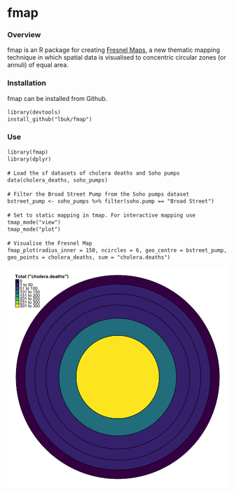 # fmap

### Overview

fmap is an R package for creating [Fresnel Maps](https://www.liamthomasbolton.com/portfolio/FresnelMap/), a new thematic mapping technique in which spatial data is visualised to concentric circular zones (or annuli) of equal area.

### Installation

fmap can be installed from Github.

    library(devtools)
    install_github("lbuk/fmap")

### Use

    library(fmap)
    library(dplyr)

    # Load the sf datasets of cholera deaths and Soho pumps
    data(cholera_deaths, soho_pumps)

    # Filter the Broad Street Pump from the Soho pumps dataset
    bstreet_pump <- soho_pumps %>% filter(soho.pump == "Broad Street")

    # Set to static mapping in tmap. For interactive mapping use tmap_mode("view")
    tmap_mode("plot")

    # Visualise the Fresnel Map
    fmap_plot(radius_inner = 150, ncircles = 6, geo_centre = bstreet_pump, geo_points = cholera_deaths, sum = "cholera.deaths")

![](https://github.com/lbuk/fmap/blob/master/img/map_example.png)